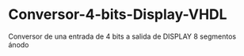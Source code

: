 # Conversor-4-bits-Display-VHDL
Conversor de una entrada de 4 bits a salida de DISPLAY 8 segmentos ánodo
